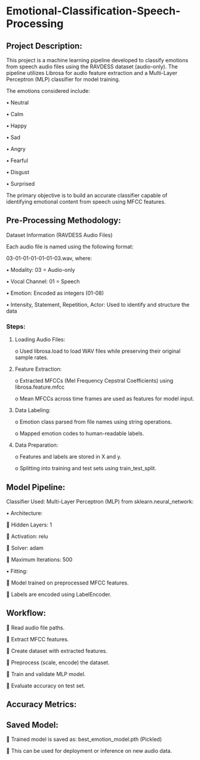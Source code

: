 # Emotional-Classification-Speech-Processing

## Project Description:
This project is a machine learning pipeline developed to classify emotions from speech audio files using the RAVDESS dataset (audio-only). The pipeline utilizes Librosa for audio feature extraction and a Multi-Layer Perceptron (MLP) classifier for model training.

The emotions considered include:

•	Neutral

•	Calm

•	Happy

•	Sad

•	Angry

•	Fearful

•	Disgust

•	Surprised

The primary objective is to build an accurate classifier capable of identifying emotional content from speech using MFCC features.

## Pre-Processing Methodology:

Dataset Information (RAVDESS Audio Files)

Each audio file is named using the following format:

03-01-01-01-01-01-03.wav, where:

•	Modality: 03 = Audio-only

•	Vocal Channel: 01 = Speech

•	Emotion: Encoded as integers (01-08)

•	Intensity, Statement, Repetition, Actor: Used to identify and structure the data

### Steps:

1.	Loading Audio Files:
   
     o	Used librosa.load to load WAV files while preserving their original sample rates.

2.	Feature Extraction:
   
     o	Extracted MFCCs (Mel Frequency Cepstral Coefficients) using librosa.feature.mfcc

     o	Mean MFCCs across time frames are used as features for model input.

3.	Data Labeling:
   
     o	Emotion class parsed from file names using string operations.

     o	Mapped emotion codes to human-readable labels.

4.	Data Preparation:
   
     o	Features and labels are stored in X and y.

     o	Splitting into training and test sets using train_test_split.


## Model Pipeline:

Classifier Used:
Multi-Layer Perceptron (MLP) from sklearn.neural_network:

•	Architecture:

	Hidden Layers: 1

	Activation: relu

	Solver: adam

	Maximum Iterations: 500

•	Fitting:

	Model trained on preprocessed MFCC features.

	Labels are encoded using LabelEncoder.


## Workflow:

	Read audio file paths.

	Extract MFCC features.

	Create dataset with extracted features.

	Preprocess (scale, encode) the dataset.

	Train and validate MLP model.

	Evaluate accuracy on test set.



## Accuracy Metrics:

## Saved Model:

	Trained model is saved as: best_emotion_model.pth (Pickled)

	This can be used for deployment or inference on new audio data.
